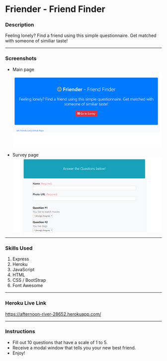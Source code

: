# Friender - Friend Finder

### Description
Feeling lonely? Find a friend using this simple questionnaire. Get matched with someone of similiar taste!

- - -
### Screenshots

* Main page
![Image 1](/images/friend-1.jpg)

* Survey page
![Image 2](/images/friend-2.jpg)

- - -

### Skills Used
1. Express
2. Heroku
3. JavaScript
4. HTML
5. CSS / BootStrap
6. Font Awesome

- - - 
### Heroku Live Link
https://afternoon-river-28652.herokuapp.com/

- - -

### Instructions
* Fill out 10 questions that have a scale of 1 to 5.
* Receive a modal window that tells you your new best friend.
* Enjoy!